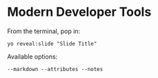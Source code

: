 
# Modern Developer Tools

From the terminal, pop in:

  ```yo reveal:slide "Slide Title"```

Available options:

 ```--markdown --attributes --notes```
